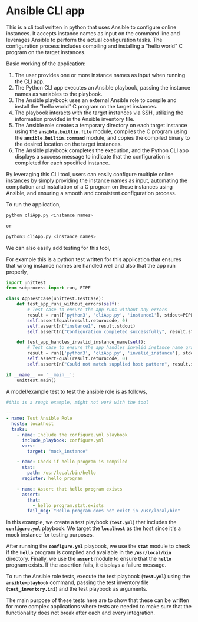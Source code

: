 # Ansible CLI app

This is a cli tool written in python that uses Ansible to configure online instances. It accepts instance names as input on the command line and leverages Ansible to perform the actual configuration tasks. The configuration process includes compiling and installing a "hello world" C program on the target instances.

Basic working of the application:

1. The user provides one or more instance names as input when running the CLI app.
2. The Python CLI app executes an Ansible playbook, passing the instance names as variables to the playbook.
3. The Ansible playbook uses an external Ansible role to compile and install the "hello world" C program on the target instances.
4. The playbook interacts with the target instances via SSH, utilizing the information provided in the Ansible inventory file.
5. The Ansible role creates a temporary directory on each target instance using the **`ansible.builtin.file`** module, compiles the C program using the **`ansible.builtin.command`** module, and copies the compiled binary to the desired location on the target instances.
6. The Ansible playbook completes the execution, and the Python CLI app displays a success message to indicate that the configuration is completed for each specified instance.

By leveraging this CLI tool, users can easily configure multiple online instances by simply providing the instance names as input, automating the compilation and installation of a C program on those instances using Ansible, and ensuring a smooth and consistent configuration process.

To run the application,

```bash
python cliApp.py <instance names>

or

python3 cliApp.py <instance names>
```

We can also easily add testing for this tool,

For example this is a python test written for this application that ensures that wrong instance names are handled well and also that the app run properly,

```python
import unittest
from subprocess import run, PIPE

class AppTestCase(unittest.TestCase):
    def test_app_runs_without_errors(self):
        # Test case to ensure the app runs without any errors
        result = run(['python3', 'cliApp.py', 'instance1'], stdout=PIPE, stderr=PIPE, text=True)
        self.assertEqual(result.returncode, 0)
        self.assertIn("instance1", result.stdout)
        self.assertIn("Configuration completed successfully", result.stdout)

    def test_app_handles_invalid_instance_name(self):
        # Test case to ensure the app handles invalid instance name gracefully
        result = run(['python3', 'cliApp.py', 'invalid_instance'], stdout=PIPE, stderr=PIPE, text=True)
        self.assertEqual(result.returncode, 0)
        self.assertIn("Could not match supplied host pattern", result.stderr)

if __name__ == '__main__':
    unittest.main()
```

A model/example test to test the ansible role is as follows,

```yaml
#this is a rough example, might not work with the tool

---
- name: Test Ansible Role
  hosts: localhost
  tasks:
    - name: Include the configure.yml playbook
      include_playbook: configure.yml
      vars:
        target: "mock_instance"

    - name: Check if hello program is compiled
      stat:
        path: /usr/local/bin/hello
      register: hello_program

    - name: Assert that hello program exists
      assert:
        that:
          - hello_program.stat.exists
        fail_msg: "Hello program does not exist in /usr/local/bin"
```

In this example, we create a test playbook (**`test.yml`**) that includes the **`configure.yml`** playbook. We target the **`localhost`** as the host since it's a mock instance for testing purposes.

After running the **`configure.yml`** playbook, we use the **`stat`** module to check if the **`hello`** program is compiled and available in the **`/usr/local/bin`** directory. Finally, we use the **`assert`** module to ensure that the **`hello`** program exists. If the assertion fails, it displays a failure message.

To run the Ansible role tests, execute the test playbook (**`test.yml`**) using the **`ansible-playbook`** command, passing the test inventory file (**`test_inventory.ini`**) and the test playbook as arguments.

The main purpose of these tests here are to show that these can be written for more complex applications where tests are needed to make sure that the functionality does not break after each and every integration.

